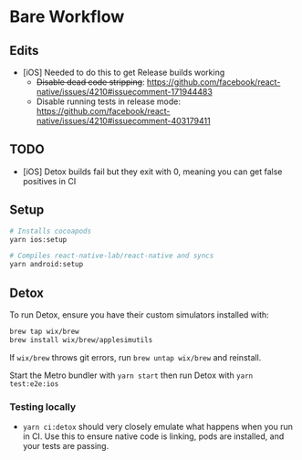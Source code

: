 # Bare Workflow

## Edits

- [iOS] Needed to do this to get Release builds working
  - ~~Disable dead code stripping~~: https://github.com/facebook/react-native/issues/4210#issuecomment-171944483
  - Disable running tests in release mode: https://github.com/facebook/react-native/issues/4210#issuecomment-403179411

## TODO

- [iOS] Detox builds fail but they exit with 0, meaning you can get false positives in CI

## Setup

```sh
# Installs cocoapods
yarn ios:setup

# Compiles react-native-lab/react-native and syncs
yarn android:setup
```

## Detox

To run Detox, ensure you have their custom simulators installed with:

```sh
brew tap wix/brew
brew install wix/brew/applesimutils
```

If `wix/brew` throws git errors, run `brew untap wix/brew` and reinstall.

Start the Metro bundler with `yarn start` then run Detox with `yarn test:e2e:ios`

### Testing locally

- `yarn ci:detox` should very closely emulate what happens when you run in CI. Use this to ensure native code is linking, pods are installed, and your tests are passing.
